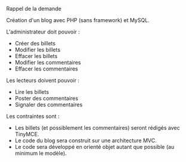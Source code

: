 Rappel de la demande

Création d'un blog avec PHP (sans framework) et MySQL.

L'administrateur doit pouvoir :

- Créer des billets
- Modifier les billets
- Effacer les billets
- Modifier les commentaires
- Effacer les commentaires

Les lecteurs doivent pouvoir :

- Lire les billets
- Poster des commentaires
- Signaler des commentaires

Les contraintes sont :

- Les billets (et possiblement les commentaires) seront rédigés avec TinyMCE.
- Le code du blog sera construit sur une architecture MVC.
- Le code sera développé en orienté objet autant que possible (au minimum le modèle).